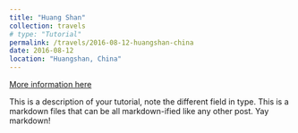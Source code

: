 ```yaml
---
title: "Huang Shan"
collection: travels
# type: "Tutorial"
permalink: /travels/2016-08-12-huangshan-china
date: 2016-08-12
location: "Huangshan, China"
---
```


[More information here](http://exampleurl.com)

This is a description of your tutorial, note the different field in type. This is a markdown files that can be all markdown-ified like any other post. Yay markdown!
